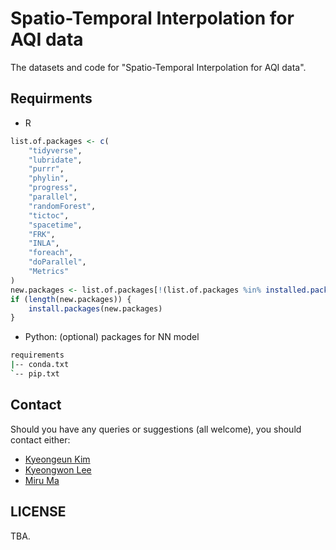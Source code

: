 # Spatio-Temporal Interpolation for AQI data

The datasets and code for "Spatio-Temporal Interpolation for AQI data".

## Requirments

* R
```R
list.of.packages <- c(
    "tidyverse",
    "lubridate",
    "purrr",
    "phylin",
    "progress",
    "parallel",
    "randomForest",
    "tictoc",
    "spacetime",
    "FRK",
    "INLA",
    "foreach",
    "doParallel",
    "Metrics"
)
new.packages <- list.of.packages[!(list.of.packages %in% installed.packages()[, "Package"])]
if (length(new.packages)) {
    install.packages(new.packages)
}
```

* Python: (optional) packages for NN model
```bash
requirements
|-- conda.txt
`-- pip.txt
```

## Contact

Should you have any queries or suggestions (all welcome), you should contact either:

- [Kyeongeun Kim](mailto:kke712@snu.ac.kr)
- [Kyeongwon Lee](mailto:lkw1718@snu.ac.kr)
- [Miru Ma](mailto:mamilu63178@naver.com)

## LICENSE

TBA.